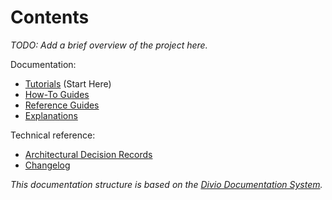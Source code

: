 # Contents

_TODO: Add a brief overview of the project here._


Documentation:

- [Tutorials](tutorials) (Start Here)
- [How-To Guides](how_to_guides)
- [Reference Guides](reference_guides)
- [Explanations](explanations)


Technical reference:

- [Architectural Decision Records](ADRs/README.md)
- [Changelog](CHANGELOG.md)


_This documentation structure is based on the [Divio Documentation System](https://documentation.divio.com/)._
